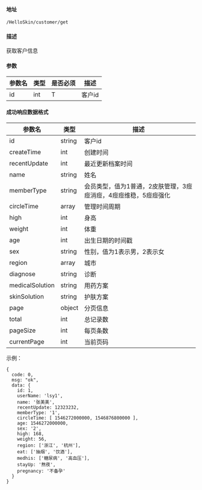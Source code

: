 #### 地址
`/HelloSkin/customer/get`

#### 描述
获取客户信息

#### 参数
|参数名|类型|是否必须|描述|
|---|---|---|---|
|id|int|T|客户id|


#### 成功响应数据格式
|参数名|类型|描述|
|---|---|---|
|id|string|客户id|
|createTime|int|创建时间|
|recentUpdate|int|最近更新档案时间|
|name|string|姓名|
|memberType|string|会员类型，值为1普通，2皮肤管理，3痘痘消痘，4痘痘维稳，5痘痘强化|
|circleTime|array|管理时间周期|
|high|int|身高|
|weight|int|体重|
|age|int|出生日期的时间戳|
|sex|string|性别，值为1表示男，2表示女|
|region|array|城市|
|diagnose|string|诊断|
|medicalSolution|string|用药方案|
|skinSolution|string|护肤方案|
|page|object|分页信息|
|total|int|总记录数|
|pageSize|int|每页条数|
|currentPage|int|当前页码|


示例：
```
{
  code: 0,
  msg: "ok",
  data: {
    id: 1,
    userName: 'lsy1',
    name: '张美美',
    recentUpdate: 12323232,
    memberType: '1',
    circleTime: [ 1546272000000, 1546876800000 ],
    age: 1546272000000,
    sex: '2',
    high: 168,
    weight: 56,
    region: ['浙江', '杭州'],
    eat: ['抽烟', '饮酒'],
    medhis: ['糖尿病', '高血压'],
    stayUp: '熬夜',
    pregnancy: '不备孕'
  }
}
```


